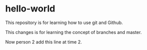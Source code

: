 # hello-world
This repository is for learning how to use git and Github.

This changes is for learning the concept of branches and master.

Now person 2 add this line at time 2.
